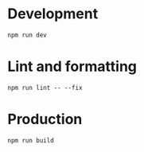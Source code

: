 # Development

`npm run dev`

# Lint and formatting

`npm run lint -- --fix`

# Production

`npm run build`

